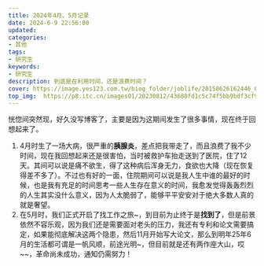 ```yaml
---
title: 2024年4月、5月记录
date: 2024-6-9 22:56:00
updated:
categories: 
- 其他
tags:
- 研究生
keywords:
- 研究生
description: 到底是在利用时间，还是浪费时间？
cover: https://image.yes123.com.tw/biog_folder/joblife/20150626162446_05001.jpg
top_img:  https://p8.itc.cn/images01/20230812/43680fd1c5c74f5bb9bdf3cf99bdff03.jpeg
---
```


恍惚间突然现，好久没写博客了，主要是因为这期间发生了很多事情，现在终于回想起来了。
1. 4月时生了一场大病，很严重的**胰腺炎**，差点把我带走了，而且浪费了我不少时间，现在我回想起来还是很害怕，当时被救护车抬走送到了医院，住了12天。其间可以说是痛不欲生，得了这种病后浑身无力，食欲也大降（现在恢复得差不多了）。不过也有好的一面，住院期间可以说是我人生中谁的最好的时候，也是我有充足的时间思考一些人生存在意义的时间，我愈发觉得轰轰烈烈的人生其实没什么意义，因为人太脆弱了，能够平平安安对于绝大多数人真的就是奢望。
2. 在5月时，我们正式开启了找工作之旅\~，到目前为止终于是**找到了**，但是前景依然不容乐观，因为我们还是需要面对老头的压力，我还有专利和论文需要搞定，如果能彻底解决这两个隐患，然后11月开始写大论文，那么到明年25年6月的生活都可谓是一帆风顺，前途光明\~，但目前就是还有两作座大山，哎\~\~，革命尚未成功，通知仍需努力！